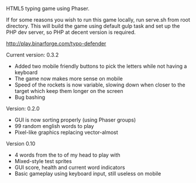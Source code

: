 HTML5 typing game using Phaser. 

If for some reasons you wish to run this game locally, run serve.sh from root directory. This will build the game using default gulp task and set up the PHP dev server, so PHP at decent version is required.

http://play.binarforge.com/typo-defender

Current version: 0.3.2
 - Added two mobile friendly buttons to pick the letters while not having a keyboard
 - The game now makes more sense on mobile
 - Speed of the rockets is now variable, slowing down when closer to the target which keep them longer on the screen
 - Bug bashing

Version: 0.2.0
 - GUI is now sorting properly (using Phaser groups)
 - 99 random english words to play
 - Pixel-like graphics replacing vector-almost
 
 Version 0.10
 - 4 words from the to of my head to play with
 - Mixed-style test sprites
 - GUI score, health and current word indicators
 - Basic gameplay using keyboard input, still useless on mobile